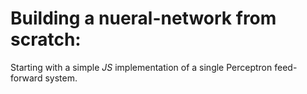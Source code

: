 # Building a nueral-network from scratch:

Starting with a simple _JS_ implementation of a single Perceptron feed-forward system.
